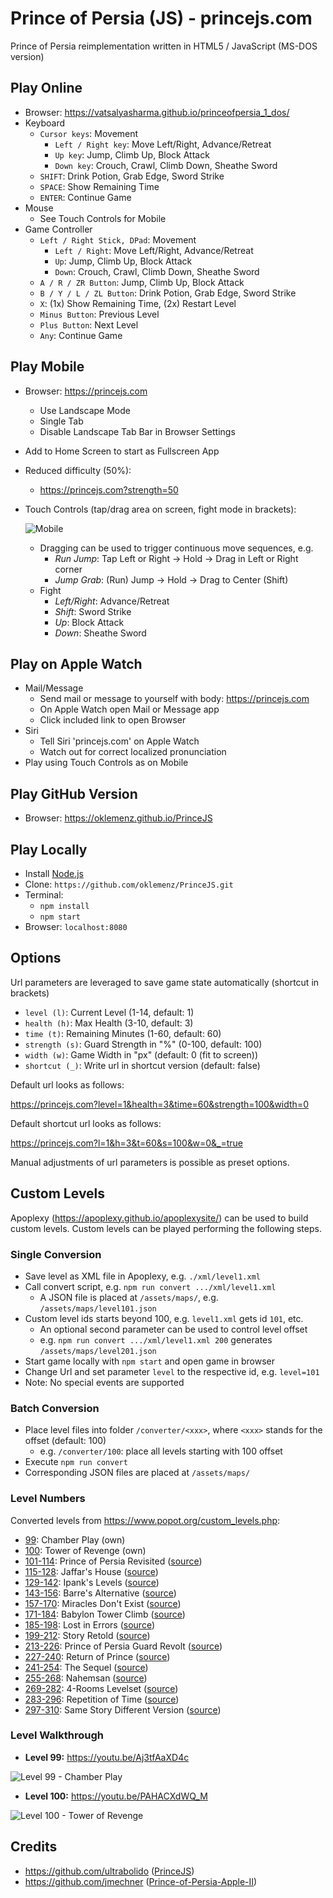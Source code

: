 # Prince of Persia (JS) - princejs.com

Prince of Persia reimplementation written in HTML5 / JavaScript (MS-DOS version)

## Play Online

- Browser: https://vatsalyasharma.github.io/princeofpersia_1_dos/
- Keyboard
  - `Cursor keys`: Movement
    - `Left / Right key`: Move Left/Right, Advance/Retreat
    - `Up key`: Jump, Climb Up, Block Attack
    - `Down key`: Crouch, Crawl, Climb Down, Sheathe Sword
  - `SHIFT`: Drink Potion, Grab Edge, Sword Strike
  - `SPACE`: Show Remaining Time
  - `ENTER`: Continue Game
- Mouse
  - See Touch Controls for Mobile
- Game Controller
  - `Left / Right Stick, DPad`: Movement
    - `Left / Right`: Move Left/Right, Advance/Retreat
    - `Up`: Jump, Climb Up, Block Attack
    - `Down`: Crouch, Crawl, Climb Down, Sheathe Sword
  - `A / R / ZR Button`: Jump, Climb Up, Block Attack
  - `B / Y / L / ZL Button`: Drink Potion, Grab Edge, Sword Strike
  - `X`: (1x) Show Remaining Time, (2x) Restart Level
  - `Minus Button`: Previous Level
  - `Plus Button`: Next Level
  - `Any`: Continue Game

## Play Mobile

- Browser: https://princejs.com
  - Use Landscape Mode
  - Single Tab
  - Disable Landscape Tab Bar in Browser Settings
- Add to Home Screen to start as Fullscreen App
- Reduced difficulty (50%):
  - https://princejs.com?strength=50
- Touch Controls (tap/drag area on screen, fight mode in brackets):

  ![Mobile](assets/web/mobile.svg)

  - Dragging can be used to trigger continuous move sequences, e.g.
    - _Run Jump_: Tap Left or Right -> Hold -> Drag in Left or Right corner
    - _Jump Grab_: (Run) Jump -> Hold -> Drag to Center (Shift)
  - Fight
    - _Left/Right_: Advance/Retreat
    - _Shift_: Sword Strike
    - _Up_: Block Attack
    - _Down_: Sheathe Sword

## Play on Apple Watch

- Mail/Message
  - Send mail or message to yourself with body: https://princejs.com
  - On Apple Watch open Mail or Message app
  - Click included link to open Browser
- Siri
  - Tell Siri 'princejs.com' on Apple Watch
  - Watch out for correct localized pronunciation
- Play using Touch Controls as on Mobile

## Play GitHub Version

- Browser: https://oklemenz.github.io/PrinceJS

## Play Locally

- Install [Node.js](https://nodejs.org)
- Clone: `https://github.com/oklemenz/PrinceJS.git`
- Terminal:
  - `npm install`
  - `npm start`
- Browser: `localhost:8080`

## Options

Url parameters are leveraged to save game state automatically (shortcut in brackets)

- `level (l)`: Current Level (1-14, default: 1)
- `health (h)`: Max Health (3-10, default: 3)
- `time (t)`: Remaining Minutes (1-60, default: 60)
- `strength (s)`: Guard Strength in "%" (0-100, default: 100)
- `width (w)`: Game Width in "px" (default: 0 (fit to screen))
- `shortcut (_)`: Write url in shortcut version (default: false)

Default url looks as follows:

https://princejs.com?level=1&health=3&time=60&strength=100&width=0

Default shortcut url looks as follows:

https://princejs.com?l=1&h=3&t=60&s=100&w=0&_=true

Manual adjustments of url parameters is possible as preset options.

## Custom Levels

Apoplexy (https://apoplexy.github.io/apoplexysite/) can be used to build custom
levels.
Custom levels can be played performing the following steps.

### Single Conversion

- Save level as XML file in Apoplexy, e.g. `./xml/level1.xml`
- Call convert script, e.g. `npm run convert .../xml/level1.xml`
  - A JSON file is placed at `/assets/maps/`, e.g. `/assets/maps/level101.json`
- Custom level ids starts beyond 100, e.g. `level1.xml` gets id `101`, etc.
  - An optional second parameter can be used to control level offset
  - e.g. `npm run convert .../xml/level1.xml 200` generates `/assets/maps/level201.json`
- Start game locally with `npm start` and open game in browser
- Change Url and set parameter `level` to the respective id, e.g. `level=101`
- Note: No special events are supported

### Batch Conversion

- Place level files into folder `/converter/<xxx>`, where `<xxx>` stands for the offset (default: 100)
  - e.g. `/converter/100`: place all levels starting with 100 offset
- Execute `npm run convert`
- Corresponding JSON files are placed at `/assets/maps/`

### Level Numbers

Converted levels from https://www.popot.org/custom_levels.php:

- [99](https://princejs.com?level=99&strength=50): Chamber Play (own)
- [100](https://princejs.com?level=100&strength=50): Tower of Revenge (own)
- [101-114](https://princejs.com?level=101&strength=50): Prince of Persia Revisited ([source](https://www.popot.org/custom_levels.php?mod=0000163))
- [115-128](https://princejs.com?level=115&strength=50): Jaffar's House ([source](https://www.popot.org/custom_levels.php?mod=0000220))
- [129-142](https://princejs.com?level=129&strength=50): Ipank's Levels ([source](https://www.popot.org/custom_levels.php?mod=0000151))
- [143-156](https://princejs.com?level=143&strength=50): Barre's Alternative ([source](https://www.popot.org/custom_levels.php?mod=0000189))
- [157-170](https://princejs.com?level=157&strength=50): Miracles Don't Exist ([source](https://www.popot.org/custom_levels.php?mod=0000098))
- [171-184](https://princejs.com?level=171&strength=50): Babylon Tower Climb ([source](https://www.popot.org/custom_levels.php?mod=0000109))
- [185-198](https://princejs.com?level=185&strength=50): Lost in Errors ([source](https://www.popot.org/custom_levels.php?mod=0000144))
- [199-212](https://princejs.com?level=199&strength=50): Story Retold ([source](https://www.popot.org/custom_levels.php?mod=0000146))
- [213-226](https://princejs.com?level=213&strength=50): Prince of Persia Guard Revolt ([source](https://www.popot.org/custom_levels.php?mod=0000162))
- [227-240](https://princejs.com?level=227&strength=50): Return of Prince ([source](https://www.popot.org/custom_levels.php?mod=0000207))
- [241-254](https://princejs.com?level=241&strength=50): The Sequel ([source](https://www.popot.org/custom_levels.php?mod=0000273))
- [255-268](https://princejs.com?level=255&strength=50): Nahemsan ([source](https://www.popot.org/custom_levels.php?mod=0000272))
- [269-282](https://princejs.com?level=269&strength=50): 4-Rooms Levelset ([source](https://www.popot.org/custom_levels.php?mod=0000052))
- [283-296](https://princejs.com?level=283&strength=50): Repetition of Time ([source](https://www.popot.org/custom_levels.php?mod=0000010))
- [297-310](https://princejs.com?level=297&strength=50): Same Story Different Version ([source](https://www.popot.org/custom_levels.php?mod=0000276))

### Level Walkthrough

- **Level 99:** https://youtu.be/Aj3tfAaXD4c

![Level 99 - Chamber Play](assets/web/level99.gif)

- **Level 100:** https://youtu.be/PAHACXdWQ_M

![Level 100 - Tower of Revenge](assets/web/level100.gif)

## Credits

- https://github.com/ultrabolido ([PrinceJS](https://github.com/ultrabolido/PrinceJS))
- https://github.com/jmechner ([Prince-of-Persia-Apple-II](https://github.com/jmechner/Prince-of-Persia-Apple-II))
